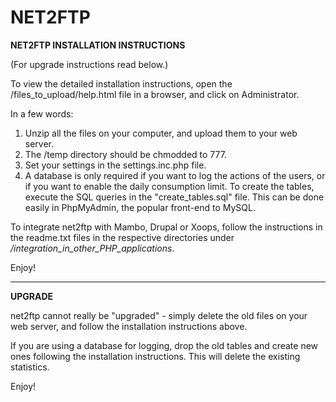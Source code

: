 # NET2FTP

**NET2FTP INSTALLATION INSTRUCTIONS**

(For upgrade instructions read below.)

To view the detailed installation instructions, open the /files_to_upload/help.html 
file in a browser, and click on Administrator.

In a few words:

1. Unzip all the files on your computer, and upload them to your web server.
1. The /temp directory should be chmodded to 777. 
1. Set your settings in the settings.inc.php file.
1. A database is only required if you want to log the actions of the users, or  if you want to enable the daily consumption limit. To create the tables, execute the SQL queries in the "create_tables.sql" file. This can be done easily in PhpMyAdmin, the popular front-end to MySQL.

To integrate net2ftp with Mambo, Drupal or Xoops, follow the instructions in 
the readme.txt files in the respective directories under */integration_in_other_PHP_applications*.

Enjoy!

***

**UPGRADE**

net2ftp cannot really be "upgraded" - simply delete the old files on your web 
server, and follow the installation instructions above.

If you are using a database for logging, drop the old tables and create new 
ones following the installation instructions. This will delete the existing 
statistics.

Enjoy!
